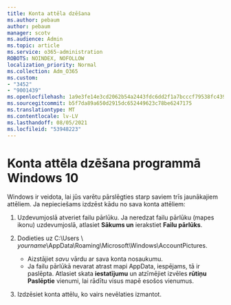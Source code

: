 ```yaml
---
title: Konta attēla dzēšana
ms.author: pebaum
author: pebaum
manager: scotv
ms.audience: Admin
ms.topic: article
ms.service: o365-administration
ROBOTS: NOINDEX, NOFOLLOW
localization_priority: Normal
ms.collection: Adm_O365
ms.custom:
- "3452"
- "9001439"
ms.openlocfilehash: 1a9e3fe14e3cd2062b54a2443fdc6dd2f1a7bcccf79538fc439295ce43082149
ms.sourcegitcommit: b5f7da89a650d2915dc652449623c78be6247175
ms.translationtype: MT
ms.contentlocale: lv-LV
ms.lasthandoff: 08/05/2021
ms.locfileid: "53948223"
---
```

# <a name="delete-an-account-picture-in-windows-10"></a>Konta attēla dzēšana programmā Windows 10

Windows ir veidota, lai jūs varētu pārslēgties starp saviem trīs jaunākajiem attēliem. Ja nepieciešams izdzēst kādu no sava konta attēliem:

1. Uzdevumjoslā atveriet failu pārlūku. Ja neredzat failu pārlūku (mapes ikonu) uzdevumjoslā, atlasiet **Sākums un** ierakstiet **Failu pārlūks**.

2. Dodieties uz C:\Users \\ *yourname*\AppData\Roaming\Microsoft\Windows\AccountPictures. 
    - Aizstājiet *savu* vārdu ar sava konta nosaukumu.
    - Ja failu pārlūkā nevarat atrast mapi AppData, iespējams, tā ir paslēpta. Atlasiet skata **iestatījumu** un atzīmējiet izvēles **rūtiņu Paslēptie** vienumi, lai rādītu visus mapē esošos vienumus.

3. Izdzēsiet konta attēlu, ko vairs nevēlaties izmantot.
 
 